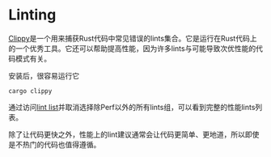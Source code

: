 # Linting

[Clippy]是一个用来捕获Rust代码中常见错误的lints集合。它是运行在Rust代码上的一个优秀工具。它还可以帮助提高性能，因为许多lints与可能导致次优性能的代码模式有关。

[Clippy]: https://github.com/rust-lang/rust-clippy

安装后，很容易运行它
```text 
cargo clippy
```
通过访问[lint list]并取消选择除Perf以外的所有lints组，可以看到完整的性能lints列表。

[lint list]: https://rust-lang.github.io/rust-clippy/master/

除了让代码更快之外，性能上的lint建议通常会让代码更简单、更地道，所以即使是不热门的代码也值得遵循。
